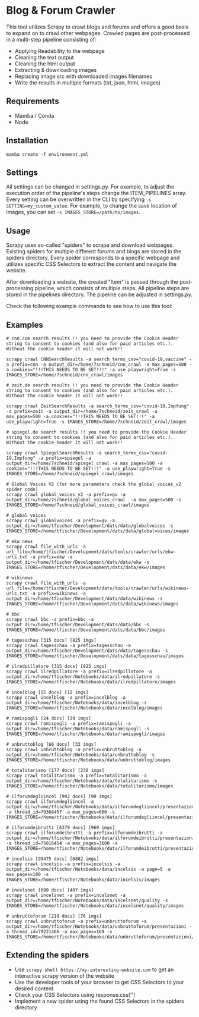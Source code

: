 # Blog & Forum Crawler

This tool utilizes Scrapy to crawl blogs and forums and offers a good basis to expand on to crawl other webpages.
Crawled pages are post-processed in a multi-step pipeline consisting of:

- Applying Readability to the webpage
- Cleaning the text output
- Cleaning the html output
- Extracting & downloading images
- Replacing image src with downloaded images filenames
- Write the results in multiple formats (txt, json, html, images)

## Requirements

- Mamba / Conda
- Node

## Installation

```
mamba create -f environment.yml
```

## Settings

All settings can be changed in settings.py. For example, to adjust the execution order of the pipeline's steps change the
ITEM_PIPELINES array. Every setting can be overwritten in the CLI by specifying `-s SETTING=my_custom_value`. For example, to change the save location of images, you can set `-s IMAGES_STORE=/path/to/images`.

## Usage

Scrapy uses so-called "spiders" to scrape and download webpages. Existing spiders for multiple different forums and blogs are stored in the spiders directory. Every spider corresponds to a specific webpage and utilizes specific CSS Selectors to extract the content and navigate the website.

After downloading a website, the created "Item" is passed through the post-processing pipeline, which consists of multiple steps. All pipeline steps are stored in the pipelines directory. The pipeline can be adjusted in settings.py.

Check the following example commands to see how to use this tool:

## Examples

```
# cnn.com search results !! you need to provide the Cookie Header string to consent to cookies (and also for paid articles etc.). Without the cookie header it will not work!!

scrapy crawl CNNSearchResults -a search_terms_csv="covid-19,vaccine" -a prefix=cnn -a output_dir=/home/7schneid/cnn_crawl -a max_pages=500 -a cookies="!!!THIS NEEDS TO BE SET!!!" -a use_playwright=True -s IMAGES_STORE=/home/7schneid/cnn_crawl/images

# zeit.de search results !! you need to provide the Cookie Header string to consent to cookies (and also for paid articles etc.). Without the cookie header it will not work!!

scrapy crawl ZeitSearchResults -a search_terms_csv="covid-19,Impfung" -a prefix=zeit -a output_dir=/home/7schneid/zeit_crawl -a max_pages=500 -a cookies="!!!THIS NEEDS TO BE SET!!!" -a use_playwright=True -s IMAGES_STORE=/home/7schneid/zeit_crawl/images

# spiegel.de search results !! you need to provide the Cookie Header string to consent to cookies (and also for paid articles etc.). Without the cookie header it will not work!!

scrapy crawl SpiegelSearchResults -a search_terms_csv="covid-19,Impfung" -a prefix=spiegel -a output_dir=/home/7schneid/spiegel_crawl -a max_pages=500 -a cookies="!!!THIS NEEDS TO BE SET!!!" -a use_playwright=True -s IMAGES_STORE=/home/7schneid/spiegel_crawl/images

# Global Voices V2 (for more parameters check the global_voices_v2 spider code)
scrapy crawl global_voices_v2 -a prefix=gv -a output_dir=/home/7schneid/global_voices_crawl  -a max_pages=500 -s IMAGES_STORE=/home/7schneid/global_voices_crawl/images

# global voices
scrapy crawl globalvoices -a prefix=gv -a output_dir=/home/tfischer/Development/dats/data/globalvoices -s IMAGES_STORE=/home/tfischer/Development/dats/data/globalvoices/images

# ekw news
scrapy crawl file_with_urls -a url_file=/home/tfischer/Development/dats/tools/crawler/urls/ekw-urls.txt -a prefix=ekw -a output_dir=/home/tfischer/Development/dats/data/ekw -s IMAGES_STORE=/home/tfischer/Development/dats/data/ekw/images

# wikinews
scrapy crawl file_with_urls -a url_file=/home/tfischer/Development/dats/tools/crawler/urls/wikinews-urls.txt -a prefix=wikinews -a output_dir=/home/tfischer/Development/dats/data/wikinews -s IMAGES_STORE=/home/tfischer/Development/dats/data/wikinews/images

# bbc
scrapy crawl bbc -a prefix=bbc -a output_dir=/home/tfischer/Development/dats/data/bbc -s IMAGES_STORE=/home/tfischer/Development/dats/data/bbc/images

# tagesschau [315 docs] [825 imgs]
scrapy crawl tagesschau -a prefix=tagesschau -a output_dir=/home/tfischer/Development/dats/data/tagesschau -s IMAGES_STORE=/home/tfischer/Development/dats/data/tagesschau/images

# ilredpillatore [315 docs] [825 imgs]
scrapy crawl ilredpillatore -a prefix=ilredpillatore -a output_dir=/home/tfischer/Notebooks/data/ilredpillatore -s IMAGES_STORE=/home/tfischer/Notebooks/data/ilredpillatore/images

# incelblog [15 docs] [12 imgs]
scrapy crawl incelblog -a prefix=incelblog -a output_dir=/home/tfischer/Notebooks/data/incelblog -s IMAGES_STORE=/home/tfischer/Notebooks/data/incelblog/images

# ramispogli [24 docs] [39 imgs]
scrapy crawl ramispogli -a prefix=ramispogli -a output_dir=/home/tfischer/Notebooks/data/ramispogli -s IMAGES_STORE=/home/tfischer/Notebooks/data/ramispogli/images

# unbruttoblog [66 docs] [33 imgs]
scrapy crawl unbruttoblog -a prefix=unbruttoblog -a output_dir=/home/tfischer/Notebooks/data/unbruttoblog -s IMAGES_STORE=/home/tfischer/Notebooks/data/unbruttoblog/images

# totalitarismo [177 docs] [230 imgs]
scrapy crawl totalitarismo -a prefix=totalitarismo -a output_dir=/home/tfischer/Notebooks/data/totalitarismo -s IMAGES_STORE=/home/tfischer/Notebooks/data/totalitarismo/images

# ilforumdegliincel [902 docs] [90 imgs]
scrapy crawl ilforumdegliincel -a output_dir=/home/tfischer/Notebooks/data/ilforumdegliincel/presentazioni -a thread_id=79368457 -a max_pages=600 -s IMAGES_STORE=/home/tfischer/Notebooks/data/ilforumdegliincel/presentazioni/images

# ilforumdeibrutti [6379 docs] [960 imgs]
scrapy crawl ilforumdeibrutti -a prefix=ilforumdeibrutti -a output_dir=/home/tfischer/Notebooks/data/ilforumdeibrutti/presentazioni -a thread_id=75016454 -a max_pages=3600 -s IMAGES_STORE=/home/tfischer/Notebooks/data/ilforumdeibrutti/presentazioni/images

# incelsis [99475 docs] [6882 imgs]
scrapy crawl incelsis -a prefix=incelsis -a output_dir=/home/tfischer/Notebooks/data/incelsis -a page=5 -a max_pages=100 -s IMAGES_STORE=/home/tfischer/Notebooks/data/incelsis/images

# incelsnet [680 docs] [407 imgs]
scrapy crawl incelsnet -a prefix=incelsnet -a output_dir=/home/tfischer/Notebooks/data/incelsnet/quality -s IMAGES_STORE=/home/tfischer/Notebooks/data/incelsnet/quality/images

# unbruttoforum [219 docs] [76 imgs]
scrapy crawl unbruttoforum -a prefix=unbruttoforum -a output_dir=/home/tfischer/Notebooks/data/unbruttoforum/presentazioni -a thread_id=79221466 -a max_pages=169 -s IMAGES_STORE=/home/tfischer/Notebooks/data/unbruttoforum/presentazioni/images
```

## Extending the spiders

- Use `scrapy shell https://my-interesting-website.com` to get an interactive scrapy version of the website
- Use the developer tools of your browser to get CSS Selectors to your desired content
- Check your CSS Selectors using response.css('')
- Implement a new spider using the found CSS Selectors in the spiders directory
